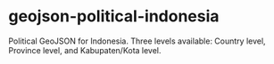 geojson-political-indonesia
===========================

Political GeoJSON for Indonesia. Three levels available: Country level, Province level, and Kabupaten/Kota level.
